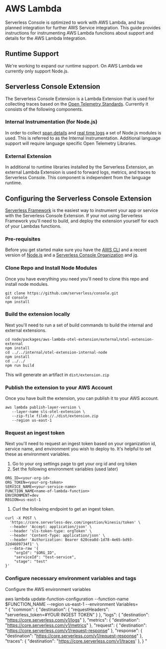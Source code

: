 <!--
title: AWS Lambda
menuText: AWS Lambda
description: An overview of the AWS Lamba Integration
menuOrder: 6
-->

# AWS Lambda

Serverless Console is optimized to work with AWS Lambda, and has planned integration
for further AWS Service integration. This guide provides instructions
for instrumenting AWS Lambda functions about support and details for the
AWS Lambda Integration.

## Runtime Support
We're working to expand our runtime support. 
On AWS Lambda we currently only support Node.js.

## Serverless Console Extension
The Serverless Console Extension is a Lambda Extension that is
used for collecting traces based on the
[Open Telemetry Standards](https://github.com/open-telemetry/opentelemetry-specification/blob/main/specification/trace/semantic_conventions/http.md#common-attributes). Currently
it consists of the following components.

### Internal Instrumentation (for Node.js)
In order to collect [span details](traces.md#spans) and [real time logs](logs.md#real-time-logging-in-dev-mode)
a set of Node.js modules is used. This is referred to as the Internal Instrumentation. 
Additional language support will require language specific Open Telemetry Libraries.

### External Extension
In additional to runtime libraries installed by the Serverless Extension, an external
Lambda Extension is used to forward logs, metrics, and traces to
Serverless Console. This component is independent from the language runtime.

## Configuring the Serverless Console Extension
[Serverless Framework](../index.md) is the easiest way to instrument your app or
service with the Serverless Console Extension. If your not using 
Serverless Framework you'll need to build, and deploy the extension 
yourself for each of your Lambdas functions. 

### Pre-requisites
Before you get started make sure you have the [AWS CLI](https://docs.aws.amazon.com/cli/latest/userguide/getting-started-install.html)
and a recent version of [Node.js](https://nodejs.dev/learn/how-to-install-nodejs) and a 
[Serverless Console Organization](https://console.serverless.com?ref_website=https%3A%2F%2Fwww.serverless.com%2Fconsole%2Fdocs%2F) and [jq]().

### Clone Repo and Install Node Modules
Once you have everything you need you'll need to clone this repo
and install node modules.

```text
git clone https://github.com/serverless/console.git
cd console
npm install
```

### Build the extension locally
Next you'll need to run a set of build commands to build
the internal and external extensions.

```
cd node/packages/aws-lambda-otel-extension/external/otel-extension-external
npm install
cd ../../internal/otel-extension-internal-node
npm install
cd ../../
npm run build
```
This will generate an artifact in `dist/extension.zip`

### Publish the extension to your AWS Account
Once you have built the extension, you can publish it 
to your AWS account.

```text
aws lambda publish-layer-version \
   --layer-name sls-otel-extension \
   --zip-file fileb://./dist/extension.zip 
   --region us-east-1 
```

### Request an ingest token
Next you'll need to request an ingest token based on your 
organization id, service name, and environment you wish to
deploy to. It's helpful to set these as environment variables.

1. Go to your org settings page to get your org id and org token
1. Set the following environment variables (used later)

```text
ORG_ID=<your-org-id> 
ORG_TOKEN=<your-org-token>
SERVICE_NAME=<your-service-name>
FUNCTION_NAME<name-of-lambda-function>
ENVIRONMENT=dev
REGION=us-east-1
```

1. Curl the following endpoint to get an ingest token.
```
curl -X POST \
  'https://core.serverless-dev.com/ingestion/kinesis/token' \
  --header 'Accept: application/json' \
  --header 'sls-token-type: orgToken' \
  --header 'Content-Type: application/json' \
  --header 'Authorization: Bearer 620cea8d-1d78-4e65-bd93-32d4609734f1' \
  --data-raw '{
	"orgId": "$ORG_ID",
	"serviceId": "test-service",
	"stage": "test"
}'

```
### Configure necessary environment variables and tags

Configure the AWS environment variables 


aws lambda   update-function-configuration --function-name $FUNCTION_NAME --region us-east-1 --environment Variables=\
"
{
  "common": { "destination": { "requestHeaders": "serverless_token=#YOUR INGEST TOKEN" } },
  "logs": { "destination": "https://core.serverless.com/v1/logs" },
  "metrics": { "destination": "https://core.serverless.com/v1/metrics" },
  "request": { "destination": "https://core.serverless.com/v1/request-response" },
  "response": { "destination": "https://core.serverless.com/v1/request-response" },
  "traces": { "destination": "https://core.serverless.com/v1/traces' },
}
"
